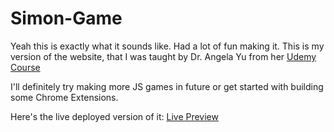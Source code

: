 # Simon-Game

Yeah this is exactly what it sounds like. Had a lot of fun making it. This is my version of the website, that I was taught by Dr. Angela Yu from her [Udemy Course](https://www.udemy.com/course/the-complete-web-development-bootcamp/)


I'll definitely try making more JS games in future or get started with building some Chrome Extensions.

Here's the live deployed version of it: [Live Preview](https://adityaverm-a.github.io/TinCats/)
